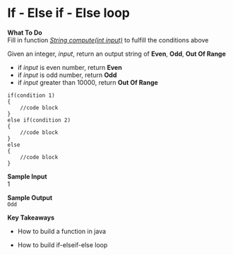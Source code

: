 # If - Else if - Else loop

**What To Do**  
Fill in function [_String compute(int input)_](https://github.com/CertifaiAI/java-fundamentals/blob/master/java-core/src/main/java/ai/certifai/basic/ex2/If_ElseIf_Else.java#L26-L32) to fulfill the conditions above

Given an integer, _input_, return an output string of **Even**, **Odd**, **Out Of Range**  
 
- if _input_ is even number, return **Even**  
- if _input_ is odd number, return **Odd**
- if _input_ greater than 10000, return **Out Of Range**  

```
if(condition 1)
{
    //code block      
}     
else if(condition 2)      
{
    //code block      
}
else
{
    //code block      
}
```

**Sample Input**  
1

**Sample Output**  
`
Odd
`

**Key Takeaways**

- How to build a function in java

- How to build if-elseif-else loop 
